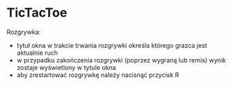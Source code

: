 # TicTacToe
 
Rozgrywka:
- tytuł okna w trakcie trwania rozgrywki określa którego grazca jest aktualnie ruch
- w przypadku zakończenia rozgrywki (poprzez wygraną lub remis) wynik zostaje wyświetlony w tytule okna
- aby zrestartować rozgrywkę należy nacisnąć przycisk R